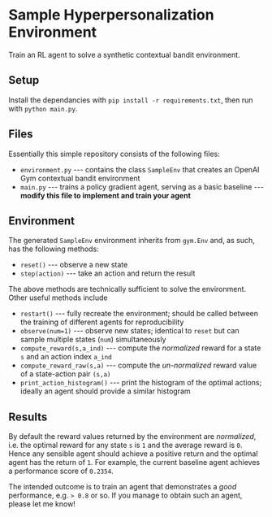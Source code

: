 # Sample Hyperpersonalization Environment
Train an RL agent to solve a synthetic contextual bandit environment.

## Setup
Install the dependancies with `pip install -r requirements.txt`, then run with `python main.py`.

## Files
Essentially this simple repository consists of the following files:
* `environment.py` --- contains the class `SampleEnv` that creates an OpenAI Gym contextual bandit environment
* `main.py` --- trains a policy gradient agent, serving as a basic baseline --- **modify this file to implement and train your agent**

## Environment
The generated `SampleEnv` environment inherits from `gym.Env` and, as such, has the following methods:
* `reset()` --- observe a new state
* `step(action)` --- take an action and return the result

The above methods are technically sufficient to solve the environment.
Other useful methods include
* `restart()` --- fully recreate the environment; should be called between the training of different agents for reproducibility
* `observe(num=1)` --- observe new states; identical to `reset` but can sample multiple states (`num`) simultaneously
* `compute_reward(s,a_ind)` --- compute the *normalized* reward for a state `s` and an action index `a_ind`
* `compute_reward_raw(s,a)` --- compute the *un-normalized* reward value of a state-action pair `(s,a)`
* `print_action_histogram()` --- print the histogram of the optimal actions; ideally an agent should provide a similar histogram

## Results
By default the reward values returned by the environment are *normalized*, i.e. the optimal reward for any state `s` is `1` and the average reward is `0`.
Hence any sensible agent should achieve a positive return and the optimal agent has the return of `1`.
For example, the current baseline agent achieves a performance score of `0.2354`.

The intended outcome is to train an agent that demonstrates a *good* performance, e.g. `> 0.8` or so.
If you manage to obtain such an agent, please let me know!
